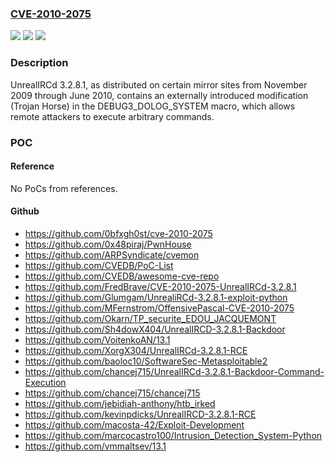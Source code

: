### [CVE-2010-2075](https://cve.mitre.org/cgi-bin/cvename.cgi?name=CVE-2010-2075)
![](https://img.shields.io/static/v1?label=Product&message=n%2Fa&color=blue)
![](https://img.shields.io/static/v1?label=Version&message=n%2Fa&color=blue)
![](https://img.shields.io/static/v1?label=Vulnerability&message=n%2Fa&color=brighgreen)

### Description

UnrealIRCd 3.2.8.1, as distributed on certain mirror sites from November 2009 through June 2010, contains an externally introduced modification (Trojan Horse) in the DEBUG3_DOLOG_SYSTEM macro, which allows remote attackers to execute arbitrary commands.

### POC

#### Reference
No PoCs from references.

#### Github
- https://github.com/0bfxgh0st/cve-2010-2075
- https://github.com/0x48piraj/PwnHouse
- https://github.com/ARPSyndicate/cvemon
- https://github.com/CVEDB/PoC-List
- https://github.com/CVEDB/awesome-cve-repo
- https://github.com/FredBrave/CVE-2010-2075-UnrealIRCd-3.2.8.1
- https://github.com/Glumgam/UnrealiRCd-3.2.8.1-exploit-python
- https://github.com/MFernstrom/OffensivePascal-CVE-2010-2075
- https://github.com/Okarn/TP_securite_EDOU_JACQUEMONT
- https://github.com/Sh4dowX404/UnrealIRCD-3.2.8.1-Backdoor
- https://github.com/VoitenkoAN/13.1
- https://github.com/XorgX304/UnrealIRCd-3.2.8.1-RCE
- https://github.com/baoloc10/SoftwareSec-Metasploitable2
- https://github.com/chancej715/UnrealIRCd-3.2.8.1-Backdoor-Command-Execution
- https://github.com/chancej715/chancej715
- https://github.com/jebidiah-anthony/htb_irked
- https://github.com/kevinpdicks/UnrealIRCD-3.2.8.1-RCE
- https://github.com/macosta-42/Exploit-Development
- https://github.com/marcocastro100/Intrusion_Detection_System-Python
- https://github.com/vmmaltsev/13.1

